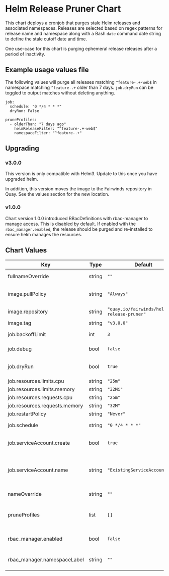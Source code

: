 # Helm Release Pruner Chart

This chart deploys a cronjob that purges stale Helm releases and associated namespaces. Releases are selected based on regex patterns for release name and namespace along with a Bash `date` command date string to define the stale cutoff date and time.

One use-case for this chart is purging ephemeral release releases after a period of inactivity.

## Example usage values file

The following values will purge all releases matching `^feature-.+-web$` in namespace matching `^feature-.+` older than 7 days. `job.dryRun` can be toggled to output matches without deleting anything.

```
job:
  schedule: "0 */4 * * *"
  dryRun: False

pruneProfiles:
  - olderThan: "7 days ago"
    helmReleaseFilter: "^feature-.+-web$"
    namespaceFilter: "^feature-.+"
```


## Upgrading

### v3.0.0

This version is only compatible with Helm3. Update to this once you have upgraded helm.

In addition, this version moves the image to the Fairwinds repository in Quay. See the values section for the new location.

### v1.0.0

Chart version 1.0.0 introduced RBacDefinitions with rbac-manager to manage access.  This is disabled by default.  If enabled with the `rbac_manager.enabled`, the release should be purged and re-installed to ensure helm manages the resources.

## Chart Values

| Key | Type | Default | Description |
|-----|------|---------|-------------|
| fullnameOverride | string | `""` | A template override for fullname |
| image.pullPolicy | string | `"Always"` | The image pull policy. We do not recommend changing this |
| image.repository | string | `"quay.io/fairwinds/helm-release-pruner"` | Repo for image that the job runs on |
| image.tag | string | `"v3.0.0"` | The image tag to use |
| job.backoffLimit | int | `3` | The backoff limit for the job |
| job.debug | bool | `false` | If true, will enable debug logging |
| job.dryRun | bool | `true` | If true, will only log candidates for removal and not remove them |
| job.resources.limits.cpu | string | `"25m"` |  |
| job.resources.limits.memory | string | `"32Mi"` |  |
| job.resources.requests.cpu | string | `"25m"` |  |
| job.resources.requests.memory | string | `"32M"` |  |
| job.restartPolicy | string | `"Never"` |  |
| job.schedule | string | `"0 */4 * * *"` | The schedule for the cronjob to run on |
| job.serviceAccount.create | bool | `true` | If true, a service account will be created for the job to use |
| job.serviceAccount.name | string | `"ExistingServiceAccountName"` | The name of a pre-existing service account to use if job.serviceAccount.create is false |
| nameOverride | string | `""` | A template override for name |
| pruneProfiles | list | `[]` | Filters to use to find purge candidates. See example usage above for details |
| rbac_manager.enabled | bool | `false` | If true, creates an RbacDefinition to manage access |
| rbac_manager.namespaceLabel | string | `""` | Label to match namespaces to grant access to |
